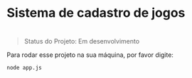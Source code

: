 # <h1>Sistema de cadastro de jogos<h1>

> Status do Projeto: Em desenvolvimento

Para rodar esse projeto na sua máquina, por favor digite:

```
node app.js
```
